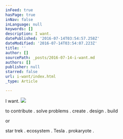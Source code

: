 ```yaml
---
inFeed: true
hasPage: true
inNav: false
inLanguage: null
keywords: []
description: I want.
datePublished: '2016-07-14T03:54:57.258Z'
dateModified: '2016-07-14T03:54:07.223Z'
title: ''
author: []
sourcePath: _posts/2016-07-14-i-want.md
authors: []
publisher: null
starred: false
url: i-want/index.html
_type: Article

---
```

I want.
![](https://the-grid-user-content.s3-us-west-2.amazonaws.com/8c2a39cf-a3e1-464a-aac0-e1174fa8c849.jpg)

to contribute . solve problems . create . design . build

or

star trek . ecosystem . Tesla . prokaryote .